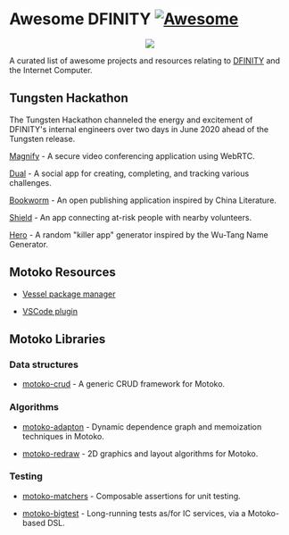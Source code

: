# Awesome DFINITY [![Awesome](https://awesome.re/badge.svg)](https://awesome.re)

<p align="center">
  <img src="assets/dfinity-logo.png">
</p>

A curated list of awesome projects and resources relating to [DFINITY](https://dfinity.org) and the Internet Computer.

## Tungsten Hackathon

The Tungsten Hackathon channeled the energy and excitement of DFINITY's internal engineers over two days in June 2020 ahead of the Tungsten release.

[Magnify](https://github.com/Dfinity-Bjoern/Magnify) - A secure video conferencing application using WebRTC.

[Dual](https://github.com/egeyar/wochonecha/) - A social app for creating, completing, and tracking various challenges.

[Bookworm](https://github.com/rstout/bookworm) - An open publishing application inspired by China Literature.

[Shield](https://github.com/crusso/shield) - An app connecting at-risk people with nearby volunteers.

[Hero](https://github.com/stanleygjones/hackathon) - A random "killer app" generator inspired by the Wu-Tang Name Generator.


## Motoko Resources

- [Vessel package manager](https://github.com/kritzcreek/vesse)

- [VSCode plugin](https://github.com/dfinity/dfinity-lab/vscode-motoko)

## Motoko Libraries


### Data structures

- [motoko-crud](https://github.com/matthewhammer/motoko-crud) - A generic CRUD framework for Motoko.

### Algorithms

- [motoko-adapton](https://github.com/matthewhammer/motoko-adapton) - Dynamic dependence graph and memoization techniques in Motoko.

- [motoko-redraw](https://github.com/matthewhammer/motoko-redraw) - 2D graphics and layout algorithms for Motoko.

### Testing

- [motoko-matchers](https://github.com/kritzcreek/motoko-matchers) - Composable assertions for unit testing.

- [motoko-bigtest](https://github.com/matthewhammer/motoko-bigtest) - Long-running tests as/for IC services, via a Motoko-based DSL.
